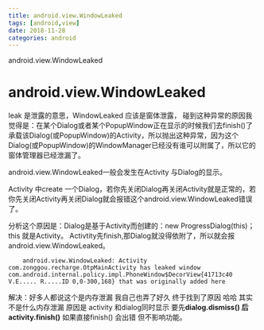 ```yaml
---
title: android.view.WindowLeaked
tags: [android,view]
date: 2018-11-28
categories: android
---
```


android.view.WindowLeaked

<!--more-->
# android.view.WindowLeaked

leak 是泄露的意思，WindowLeaked 应该是窗体泄露， 碰到这种异常的原因我觉得是：在某个Dialog或者某个PopupWindow正在显示的时候我们去finish()了承载该Dialog(或PopupWindow)的Activity，所以抛出这种异常，因为这个Dialog(或PopupWindow)的WindowManager已经没有谁可以附属了，所以它的窗体管理器已经泄漏了。 

android.view.WindowLeaked一般会发生在Activity 与Dialog的显示。 

Activity 中create 一个Dialog，若你先关闭Dialog再关闭Activity就是正常的，若你先关闭Activity再关闭Dialog就会报错这个android.view.WindowLeaked错误了。 

分析这个原因是：Dialog是基于Activity而创建的：new ProgressDialog(this)；this 就是Activity。 Activtity先finish,那Dialog就没得依附了，所以就会报android.view.WindowLeaked。 

```
	android.view.WindowLeaked: Activity com.zonggou.recharge.OtpMainActivity has leaked window com.android.internal.policy.impl.PhoneWindow$DecorView{41713c40 V.E..... R.....ID 0,0-300,168} that was originally added here
```
解决：好多人都说这个是内存泄漏  我自己也弄了好久 终于找到了原因 哈哈 其实不是什么内存泄漏 
原因是 activity 和dialog同时显示 要先**dialog.dismiss() 后activity.finish()** 如果直接finish() 会出错 但不影响功能。